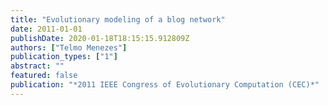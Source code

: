 ```yaml
---
title: "Evolutionary modeling of a blog network"
date: 2011-01-01
publishDate: 2020-01-18T18:15:15.912809Z
authors: ["Telmo Menezes"]
publication_types: ["1"]
abstract: ""
featured: false
publication: "*2011 IEEE Congress of Evolutionary Computation (CEC)*"
---
```



